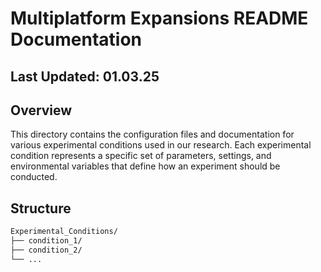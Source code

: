 # Multiplatform Expansions README Documentation

## Last Updated: 01.03.25

## Overview

This directory contains the configuration files and documentation for various experimental conditions used in our research. Each experimental condition represents a specific set of parameters, settings, and environmental variables that define how an experiment should be conducted.

## Structure

```bash
Experimental_Conditions/
├── condition_1/
├── condition_2/
└── ...
```
